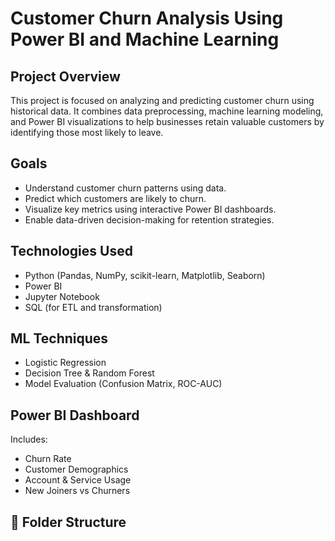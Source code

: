 # Customer Churn Analysis Using Power BI and Machine Learning

## Project Overview
This project is focused on analyzing and predicting customer churn using historical data. It combines data preprocessing, machine learning modeling, and Power BI visualizations to help businesses retain valuable customers by identifying those most likely to leave.

##  Goals
- Understand customer churn patterns using data.
- Predict which customers are likely to churn.
- Visualize key metrics using interactive Power BI dashboards.
- Enable data-driven decision-making for retention strategies.

## Technologies Used
- Python (Pandas, NumPy, scikit-learn, Matplotlib, Seaborn)
- Power BI
- Jupyter Notebook
- SQL (for ETL and transformation)

##  ML Techniques
- Logistic Regression
- Decision Tree & Random Forest
- Model Evaluation (Confusion Matrix, ROC-AUC)

##  Power BI Dashboard
Includes:
- Churn Rate
- Customer Demographics
- Account & Service Usage
- New Joiners vs Churners

## 📁 Folder Structure
